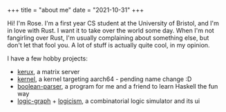 +++
title = "about me"
date = "2021-10-31"
+++

Hi! I'm Rose. I'm a first year CS student at the University of Bristol, and I'm
in love with Rust. I want it to take over the world some day. When I'm not
fangirling over Rust, I'm usually complaining about something else, but don't
let that fool you. A lot of stuff is actually quite cool, in my opinion.

I have a few hobby projects:
 - [kerux](https://github.com/rosehuds/kerux), a matrix server
 - [kernel](https://github.com/rosehuds/kernel), a kernel targeting aarch64 - pending name change :D
 - [boolean-parser](https://github.com/rosehuds/boolean-parser), a program for me and a friend to learn Haskell the fun way
 - [logic-graph](https://github.com/rosehuds/logic-graph) + [logicism](https://github.com/rosehuds/logicism), a combinatorial logic simulator and its ui
